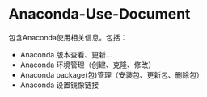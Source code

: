 # Anaconda-Use-Document

包含Anaconda使用相关信息。包括：
* Anaconda 版本查看、更新...
* Anaconda 环境管理（创建、克隆、修改）
* Anaconda package(包)管理（安装包、更新包、删除包）
* Anaconda 设置镜像链接
